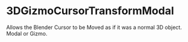 # 3DGizmoCursorTransformModal
Allows the Blender Cursor to be Moved as if it was a normal 3D object. Modal or Gizmo.
